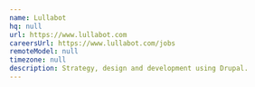 ```yaml
---
name: Lullabot
hq: null
url: https://www.lullabot.com
careersUrl: https://www.lullabot.com/jobs
remoteModel: null
timezone: null
description: Strategy, design and development using Drupal.
---
```

